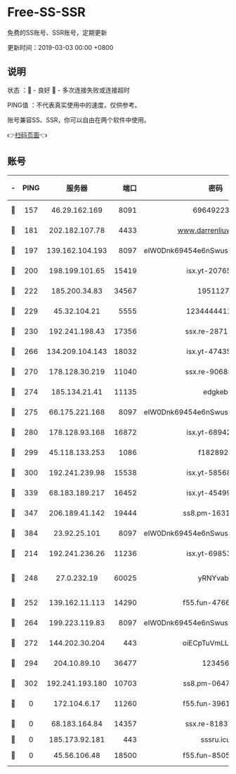 # Free-SS-SSR

免费的SS账号、SSR账号，定期更新

更新时间：2019-03-03 00:00 +0800

## 说明

状态     ：🙂 - 良好 🙁 - 多次连接失败或连接超时

PING值   ：不代表真实使用中的速度，仅供参考。

账号兼容SS、SSR，你可以自由在两个软件中使用。

👉[扫码页面](https://liesauer.github.io/free-ss-ssr.github.io/)👈

## 账号

|-|PING|服务器|端口|密码|加密方式|区域|
|:----:|:----:|:-----:|-----:|:----:|:----:|:----:|
|🙂|157|46.29.162.169|8091|6964922356|aes-256-cfb|RU|
|🙂|181|202.182.107.78|4433|www.darrenliuwei.com|aes-256-cfb|JP|
|🙂|197|139.162.104.193|8097|eIW0Dnk69454e6nSwuspv9DmS201tQ0D|aes-256-cfb|JP|
|🙂|200|198.199.101.65|15419|isx.yt-20765737|aes-256-cfb|US|
|🙂|222|185.200.34.83|34567|19511276|aes-256-cfb|US|
|🙂|229|45.32.104.21|5555|1234444411111|aes-256-cfb|SG|
|🙂|230|192.241.198.43|17356|ssx.re-28711646|aes-256-cfb|US|
|🙂|266|134.209.104.143|18032|isx.yt-47435450|aes-256-cfb|SG|
|🙂|270|178.128.30.219|11040|ssx.re-90688619|aes-256-cfb|SG|
|🙂|274|185.134.21.41|11135|edgkeb|aes-256-cfb|GB|
|🙂|275|66.175.221.168|8097|eIW0Dnk69454e6nSwuspv9DmS201tQ0D|aes-256-cfb|US|
|🙂|280|178.128.93.168|16872|isx.yt-68942633|aes-256-cfb|SG|
|🙂|299|45.118.133.253|1086|f1828920|aes-256-cfb|SG|
|🙂|300|192.241.239.98|15538|isx.yt-58568781|aes-256-cfb|US|
|🙂|339|68.183.189.217|16452|isx.yt-45499514|aes-256-cfb|SG|
|🙂|347|206.189.41.142|19444|ss8.pm-16317279|aes-256-cfb|SG|
|🙂|384|23.92.25.101|8097|eIW0Dnk69454e6nSwuspv9DmS201tQ0D|aes-256-cfb|US|
|🙂|214|192.241.236.26|11236|isx.yt-69853329|aes-256-cfb|US|
|🙂|248|27.0.232.19|60025|yRNYvabB|xchacha20-ietf-poly1305|HK|
|🙂|252|139.162.11.113|14290|f55.fun-47666112|aes-256-cfb|SG|
|🙂|264|199.223.119.83|8097|eIW0Dnk69454e6nSwuspv9DmS201tQ0D|aes-256-cfb|US|
|🙂|272|144.202.30.204|443|oiECpTuVmLLxk4Ts|aes-256-cfb|US|
|🙂|294|204.10.89.10|36477|123456|aes-256-cfb|US|
|🙂|302|192.241.193.180|10703|ss8.pm-06476648|aes-256-cfb|US|
|🙁|0|172.104.6.17|11260|f55.fun-39616774|aes-256-cfb|US|
|🙁|0|68.183.164.84|14357|ssx.re-81837624|aes-256-cfb|US|
|🙁|0|185.173.92.181|443|sssru.icu|rc4-md5|RU|
|🙁|0|45.56.106.48|18500|f55.fun-85055733|aes-256-cfb|US|
